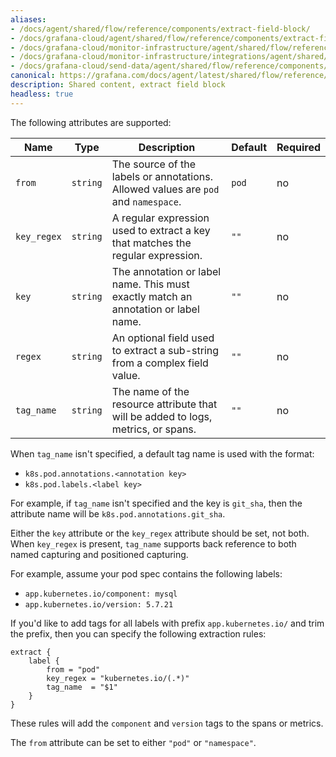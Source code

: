 ```yaml
---
aliases:
- /docs/agent/shared/flow/reference/components/extract-field-block/
- /docs/grafana-cloud/agent/shared/flow/reference/components/extract-field-block/
- /docs/grafana-cloud/monitor-infrastructure/agent/shared/flow/reference/components/extract-field-block/
- /docs/grafana-cloud/monitor-infrastructure/integrations/agent/shared/flow/reference/components/extract-field-block/
- /docs/grafana-cloud/send-data/agent/shared/flow/reference/components/extract-field-block/
canonical: https://grafana.com/docs/agent/latest/shared/flow/reference/components/extract-field-block/
description: Shared content, extract field block
headless: true
---
```


The following attributes are supported:

Name        | Type     | Description                                                                        | Default | Required
------------|----------|------------------------------------------------------------------------------------|---------|---------
`from`      | `string` | The source of the labels or annotations. Allowed values are `pod` and `namespace`. | `pod`   | no
`key_regex` | `string` | A regular expression used to extract a key that matches the regular expression.    | `""`    | no
`key`       | `string` | The annotation or label name. This must exactly match an annotation or label name. | `""`    | no
`regex`     | `string` | An optional field used to extract a sub-string from a complex field value.         | `""`    | no
`tag_name`  | `string` | The name of the resource attribute that will be added to logs, metrics, or spans.  | `""`    | no

When `tag_name` isn't specified, a default tag name is used with the format:
* `k8s.pod.annotations.<annotation key>`
* `k8s.pod.labels.<label key>`

For example, if `tag_name` isn't specified and the key is `git_sha`, then the attribute name will be `k8s.pod.annotations.git_sha`.

Either the `key` attribute or the `key_regex` attribute should be set, not both.
When `key_regex` is present, `tag_name` supports back reference to both named capturing and positioned capturing.

For example, assume your pod spec contains the following labels:
* `app.kubernetes.io/component: mysql`
* `app.kubernetes.io/version: 5.7.21`

If you'd like to add tags for all labels with prefix `app.kubernetes.io/` and trim the prefix, then you can specify the following extraction rules:

```river
extract {
	label {
	    from = "pod"
		key_regex = "kubernetes.io/(.*)"
		tag_name  = "$1"
	}
}
```

These rules will add the `component` and `version` tags to the spans or metrics.

The `from` attribute can be set to either `"pod"` or `"namespace"`.
